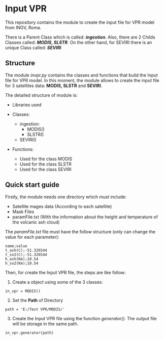# Input VPR
This repository contains the module to create the input file for VPR model from INGV, Roma.

There is a Parent Class which is called: ***ingestion***. Also, there are 2 Childs Classes called: ***MODIS, SLSTR***.
On the other hand, for SEVIRI there is an unique Class called: ***SEVIRI***

## Structure 
The module *invpr.py* contains the classes and functions that build the Input file for VPR model. In this moment, the module allows to create the input file for 3 satellites data: **MODIS, SLSTR** and **SEVIRI**. 

The detailed structure of module is:

- Libraries used

- Classes:
	- ingestion:
		- MODIS()
		- SLSTR()
	- SEVIRI()

- Functions:
	- Used for the class MODIS
	- Used for the class SLSTR
	- Used for the class SEVIRI 

## Quick start guide

Firstly, the module needs one directory which must include:
- Satellite mages data (According to each satellite)
- Mask Files 
- paramFile.txt (With the information about the height and temperature of the volcanic ash cloud)

The *paramFile.txt* file must have the follow structure (only can change the value for each parameter):
```
name;value
t_ash(C);-51.326544
t_so2(C);-51.326544
h_ash(Km);10.54
h_so2(Km);10.54 
```

Then, for create the Input VPR file, the steps are like follow:

1) Create a object using some of the 3 classes: 
```
in_vpr = MODIS()
```

2) Set the **Path** of Directory
```
path = 'E:/Test VPR/MODIS/'
```

3) Create the Input VPR file using the function *generator()*. The output file will be storage in the same path. 
```
in_vpr.generator(path)
```
